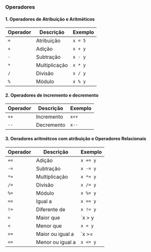 ### Operadores 


#### 1. Operadores de Atribuição e Aritméticos 

| Operador | Descrição     | Exemplo |
| -------- | ------------- | ------- |
| `=`      | Atribuição    | `x = 5` |
| `+`      | Adição        | `x + y` |
| `-`      | Subtração     | `x - y` |
| `*`      | Multiplicação | `x * y` |
| `/`      | Divisão       | `x / y` |
| `%`      | Módulo        | `x % y` |


#### 2. Operadores de incremento e decremento 

| Operador | Descrição  | Exemplo |
| -------- | ---------- | ------- |
| `++`     | Incremento | `x++`   |
| `--`     | Decremento | `x--`   |


#### 3. Oeradores aritmétcos com atribuição e Operadores Relacionais

| Operador | Descrição     | Exemplo |
| -------- | ------------- | ------- |
| `+=`     | Adição        | `x += y` |
| `-=`     | Subtração     | `x -= y` |
| `*=`     | Multiplicação | `x *= y` |
| `/=`     | Divisão       | `x /= y` |
| `%=`     | Módulo        | `x %= y` |
| `==`     | Igual a       | `x == y` |
| `!=`     | Diferente de  | `x != y` |
| `>`      | Maior que     | `x > y
| `<`      | Menor que     | `x < y` |
| `>=`     | Maior ou igual a | `x >=
| `<=`     | Menor ou igual a | `x <= y` |



